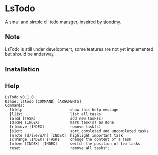 # LsTodo

A small and simple cli todo manager, inspired by [sioodmy](https://github.com/sioodmy/todo).

## Note

LsTodo is still under development, some features are not yet implemented but should be underway.

## Installation

## Help

```
LsTodo v0.1.0
Usage: lstodo [COMMAND] [ARGUMENTS]
Commands:
  [h]elp                      show this help message
  [l]ist                      list all tasks
  [a]dd [TASK]                add new task(s)
  [d]one [INDEX]              mark task(s) as done
  [r]emove [INDEX]            remove task(s)
  [s]ort                      sort completed and uncompleted tasks
  [n]ote [d/i/e/u/h] [INDEX]  highlight important task
  [c]hange [INDEX] [TASK]     change the content of a task
  [m]ove [INDEX] [INDEX]      switch the position of two tasks
  reset                       remove all tasks";
```